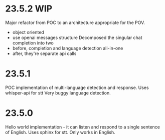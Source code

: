 # 23.5.2 WIP
Major refactor from POC to an architecture appropriate for the POV.
  - object oriented
  - use openai messages structure
Decomposed the singular chat completion into two
  - before, completion and language detection all-in-one
  - after, they're separate api calls

# 23.5.1
POC implementation of multi-language detection and response.
Uses whisper-api for stt
Very buggy language detection.

# 23.5.0
Hello world implementation - it can listen and respond to a single sentence of English.
Uses sphinx for stt.
Only works in English.
